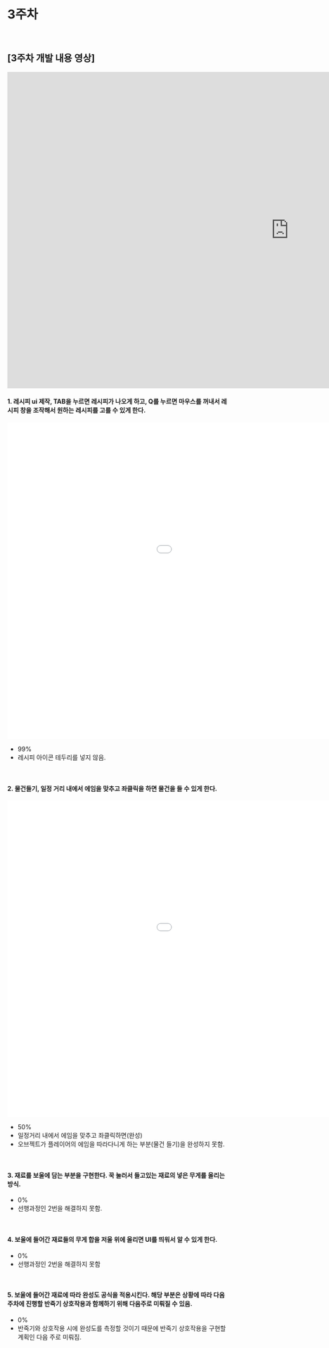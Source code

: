 # 3주차

<br>

## [3주차 개발 내용 영상]

<iframe width="1280" height="720" src="https://www.youtube.com/embed/yB6mnglivKc" frameborder="0" allow="accelerometer; autoplay; clipboard-write; encrypted-media; gyroscope; picture-in-picture" allowfullscreen></iframe>

<br>

#### 1. 레시피 ui 제작, TAB을 누르면 레시피가 나오게 하고, Q를 누르면 마우스를 꺼내서 레시피 창을 조작해서 원하는 레시피를 고를 수 있게 한다.
<iframe src='//gifs.com/embed/racipe-window-lxGwBj' frameborder='0' scrolling='no' width='1280px' height='720px' style='-webkit-backface-visibility: hidden;-webkit-transform: scale(1);' ></iframe>

<br>

- 99%
- 레시피 아이콘 테두리를 넣지 않음.

<br>

#### 2. 물건들기, 일정 거리 내에서 에임을 맞추고 좌클릭을 하면 물건을 들 수 있게 한다.
<iframe src='//gifs.com/embed/object-lifting-vlV0n5' frameborder='0' scrolling='no' width='1280px' height='720px' style='-webkit-backface-visibility: hidden;-webkit-transform: scale(1);' ></iframe>

<br>

- 50%
- 일정거리 내에서 에임을 맞추고 좌클릭하면(완성)
- 오브젝트가 플레이어의 에임을 따라다니게 하는 부분(물건 들기)을 완성하지 못함.

<br>

#### 3. 재료를 보울에 담는 부분을 구현한다. 꾹 눌러서 들고있는 재료의 넣은 무게를 올리는 방식.
- 0%
- 선행과정인 2번을 해결하지 못함.

<br>

#### 4. 보울에 들어간 재료들의 무게 합을 저울 위에 올리면 UI를 띄워서 알 수 있게 한다.
- 0%
- 선행과정인 2번을 해결하지 못함

<br>

#### 5. 보울에 들어간 재료에 따라 완성도 공식을 적용시킨다. 해당 부분은 상황에 따라 다음주차에 진행할 반죽기 상호작용과 함께하기 위해 다음주로 미뤄질 수 있음.
- 0%
- 반죽기와 상호작용 시에 완성도를 측정할 것이기 때문에 반죽기 상호작용을 구현할 계획인 다음 주로 미뤄짐.
